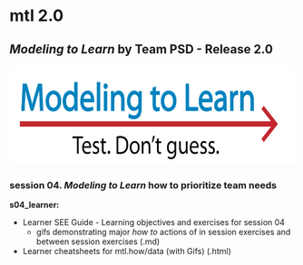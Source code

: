 # mtl 2.0

## *Modeling to Learn* by Team PSD - Release 2.0

<img src = "https://github.com/lzim/teampsd/blob/master/resources/logos/mtl_testdontguess_sm.png"
     height = "175" width = "650">

### session 04. *Modeling to Learn* how to prioritize **team needs**

**s04_learner:**

- Learner SEE Guide - Learning objectives and exercises for session 04 
  - gifs demonstrating major *how to* actions of in session exercises and between session exercises (.md)
- Learner cheatsheets for mtl.how/data (with Gifs) (.html)
